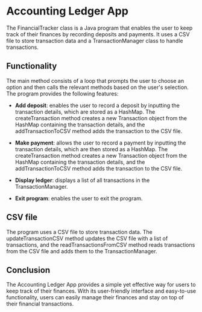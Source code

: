 # Accounting Ledger App

The FinancialTracker class is a Java program that enables the user to keep track of their finances by recording deposits and payments. It uses a CSV file to store transaction data and a TransactionManager class to handle transactions.

## Functionality

The main method consists of a loop that prompts the user to choose an option and then calls the relevant methods based on the user's selection. The program provides the following features:

- **Add deposit**: enables the user to record a deposit by inputting the transaction details, which are stored as a HashMap. The createTransaction method creates a new Transaction object from the HashMap containing the transaction details, and the addTransactionToCSV method adds the transaction to the CSV file.

- **Make payment**: allows the user to record a payment by inputting the transaction details, which are then stored as a HashMap. The createTransaction method creates a new Transaction object from the HashMap containing the transaction details, and the addTransactionToCSV method adds the transaction to the CSV file.

- **Display ledger**: displays a list of all transactions in the TransactionManager.

- **Exit program**: enables the user to exit the program.

## CSV file

The program uses a CSV file to store transaction data. The updateTransactionCSV method updates the CSV file with a list of transactions, and the readTransactionsFromCSV method reads transactions from the CSV file and adds them to the TransactionManager.

## Conclusion

The Accounting Ledger App provides a simple yet effective way for users to keep track of their finances. With its user-friendly interface and easy-to-use functionality, users can easily manage their finances and stay on top of their financial transactions.
